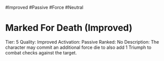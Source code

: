 #Improved 
#Passive 
#Force 
#Neutral 

# Marked For Death (Improved)
Tier: 5
Quality: Improved
Activation: Passive
Ranked: No
Description: The character may commit an additional force die to also add 1 Triumph to combat checks against the target.